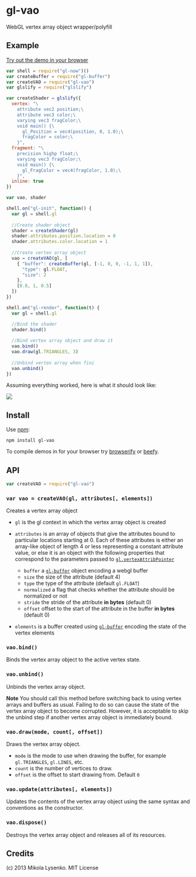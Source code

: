 gl-vao
======
WebGL vertex array object wrapper/polyfill

## Example

[Try out the demo in your browser](http://modules.gl/gl-vao/)

```javascript
var shell = require("gl-now")()
var createBuffer = require("gl-buffer")
var createVAO = require("gl-vao")
var glslify = require("glslify")

var createShader = glslify({
  vertex: "\
    attribute vec2 position;\
    attribute vec3 color;\
    varying vec3 fragColor;\
    void main() {\
      gl_Position = vec4(position, 0, 1.0);\
      fragColor = color;\
    }",
  fragment: "\
    precision highp float;\
    varying vec3 fragColor;\
    void main() {\
      gl_FragColor = vec4(fragColor, 1.0);\
    }",
  inline: true
})

var vao, shader

shell.on("gl-init", function() {
  var gl = shell.gl
  
  //Create shader object
  shader = createShader(gl)
  shader.attributes.position.location = 0
  shader.attributes.color.location = 1
  
  //Create vertex array object
  vao = createVAO(gl, [
    { "buffer": createBuffer(gl, [-1, 0, 0, -1, 1, 1]),
      "type": gl.FLOAT,
      "size": 2
    },
    [0.8, 1, 0.5]
  ])
})

shell.on("gl-render", function(t) {
  var gl = shell.gl

  //Bind the shader
  shader.bind()
  
  //Bind vertex array object and draw it
  vao.bind()
  vao.draw(gl.TRIANGLES, 3)
  
  //Unbind vertex array when fini
  vao.unbind()
})
```

Assuming everything worked, here is what it should look like:

<img src=https://modules.gl/screenshot.png>

## Install

Use [npm](https://npmjs.org/):

    npm install gl-vao
    
To compile demos in for your browser try [browserify](https://github.com/substack/node-browserify) or [beefy](https://github.com/chrisdickinson/beefy).

## API

```javascript
var createVAO = require("gl-vao")
```

### `var vao = createVAO(gl, attributes[, elements])`
Creates a vertex array object

* `gl` is the gl context in which the vertex array object is created
* `attributes` is an array of objects that give the attributes bound to particular locations starting at 0.  Each of these attributes is either an array-like object of length 4 or less representing a constant attribute value, or else it is an object with the following properties that correspond to the parameters passed to [`gl.vertexAttribPointer`](http://www.khronos.org/opengles/sdk/docs/man/xhtml/glVertexAttribPointer.xml)

    + `buffer` a [`gl-buffer`](https://github.com/mikolalysenko/gl-buffer) object encoding a webgl buffer
    + `size` the size of the attribute (default 4)
    + `type` the type of the attribute (default `gl.FLOAT`)
    + `normalized` a flag that checks whether the attribute should be normalized or not
    + `stride` the stride of the attribute **in bytes** (default 0)
    + `offset` offset to the start of the attribute in the buffer **in bytes** (default 0)

* `elements` is a buffer created using [`gl-buffer`](https://github.com/mikolalysenko/gl-buffer) encoding the state of the vertex elements

### `vao.bind()`
Binds the vertex array object to the active vertex state.

### `vao.unbind()`
Unbinds the vertex array object.

**Note** You should call this method before switching back to using vertex arrays and buffers as usual.  Failing to do so can cause the state of the vertex array object to become corrupted.  However, it is acceptable to skip the unbind step if another vertex array object is immediately bound.

### `vao.draw(mode, count[, offset])`
Draws the vertex array object.

* `mode` is the mode to use when drawing the buffer, for example `gl.TRIANGLES`, `gl.LINES`, etc.
* `count` is the number of vertices to draw.
* `offset` is the offset to start drawing from.  Default `0`

### `vao.update(attributes[, elements])`
Updates the contents of the vertex array object using the same syntax and conventions as the constructor.

### `vao.dispose()`
Destroys the vertex array object and releases all of its resources.


## Credits
(c) 2013 Mikola Lysenko. MIT License
